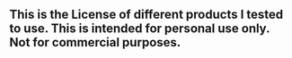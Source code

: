 ## This is the License of different products I tested to use. This is intended for personal use only. Not for commercial purposes.

